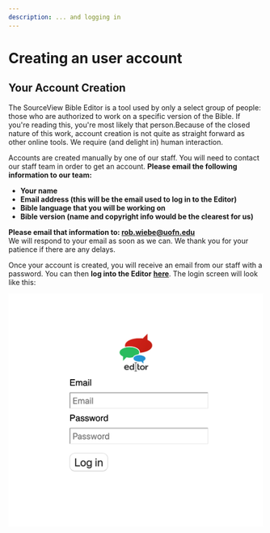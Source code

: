 ```yaml
---
description: ... and logging in
---
```


# Creating an user account

## Your Account Creation

The SourceView Bible Editor is a tool used by only a select group of people: those who are authorized to work on a specific version of the Bible. If you're reading this, you're most likely that person.Because of the closed nature of this work, account creation is not quite as straight forward as other online tools. We require \(and delight in\) human interaction. 

Accounts are created manually by one of our staff. You will need to contact our staff team in order to get an account. **Please email the following information to our team:**

* **Your name**
* **Email address \(this will be the email used to log in to the Editor\)**
* **Bible language that you will be working on**
* **Bible version \(name and copyright info would be the clearest for us\)**

**Please email that information to: rob.wiebe@uofn.edu**  
We will respond to your email as soon as we can. We thank you for your patience if there are any delays.

Once your account is created, you will receive an email from our staff with a password. You can then **log into the Editor** [**here**](https://sourceviewbible.github.io/new-svb-editor/). The login screen will look like this:

![](.gitbook/assets/screen-shot-2019-06-10-at-11.24.20-am.png)

